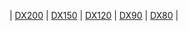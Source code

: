 
| [DX200](https://github.com/Lurker00/DX200-firmware/releases) | [DX150](https://github.com/Lurker00/DX150-firmware/releases) | [DX120](https://github.com/Lurker00/DX120-firmware/releases) | [DX90](https://github.com/Lurker00/DX90-firmware/releases) | [DX80](https://github.com/Lurker00/DX80-firmware/releases) |
